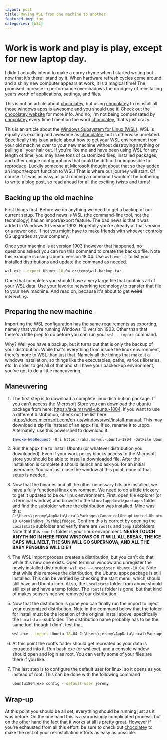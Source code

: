 ```yaml
---
layout: post
title: Moving WSL from one machine to another
featured-img: tux
categories: [WSL]
---
```

# Work is work and play is play, except for new laptop day.

I didn't actually intend to make a corny rhyme when I started writing but now that it's there I stand by it.
When hardware refresh cycles come around and a shiny new computer appears at work, it is a magical time!
The promised increase in performance overshadows the drudgery of reinstalling years worth of applications, settings, and files.

This is not an article about [chocolatey](https://chocolatey.org), but using [chocolatey](https://chocolatey.org) to reinstall all those windows apps is awesome and you should use it!
Check out [the chocolatey website](https://chocolatey.org) for more info.
And no, I'm not being compensated by [chocolatey](https://chocolatey.org) every time I mention the word [chocolatey](https://chocolatey.org), that's just crazy.

This is an article about the [Windows Subsystem for Linux (WSL)](https://docs.microsoft.com/en-us/windows/wsl/about).
WSL is equally as exciting and awesome as [chocolatey](https://chocolatey.org), but is otherwise unrelated.
Specifically this is an article about how to get your WSL environment from your old machine over to your new machine without destroying anything or pulling all your hair out.
If you're like me and have been using WSL for any length of time, you may have tons of customized files, installed packages, and other unique configurations that could be difficult or impossible to reproduce.
Luckily someone at Microsoft thought about that so they added an import/export function to WSL!
That is where our journey will start.
Of course if it was as easy as just running a command I wouldn't be bothering to write a blog post, so read ahead for all the exciting twists and turns!

## Backing up the old machine

First things first.
Before we do anything we need to get a backup of our current setup.
The good news is WSL (the command-line tool, not the technology) has an import/export feature.
The bad news is that it was added in Windows 10 version 1903.
Hopefully you're already at that version or a newer one.  If not you might have to make friends with whoever controls OS upgrades at your company.

Once your machine is at version 1903 (however that happened, no questions asked) you can run this command to create the backup file.
Note this example is using Ubuntu version 18.04.  Use `wsl.exe -l` to list your installed distributions and update the command as needed.

```cmd
wsl.exe --export Ubuntu-18.04 c:\temp\wsl-backup.tar
```

Once that completes you should have a very large file that contains all of your WSL data.
Use your favorite networking technology to transfer that file to your new machine.
And read on, because it's about to get ~~weird~~ interesting.

## Preparing the new machine

Importing the WSL configuration has the same requirements as exporting, namely that you're running Windows 10 version 1903.
Other than that there's a little prep to do before you can run your `wsl --import` command.

Why? Well you have a backup, but it turns out that is only the backup of your distribution.
While that's everything from inside the linux environment, there's more to WSL than just that.
Namely all the things that make it a windows installation, so things like the executables, paths, various libraries, etc.
In order to get all of that and still have your backed-up environment, you've got to do a little maneuvering.

## Maneuvering

1. The first step is to download a complete linux distribution package.  If you can't access the Microsoft Store you can download the ubuntu package from here:  https://aka.ms/wsl-ubuntu-1804.
If you want to use a different distribution, check out the list here: https://docs.microsoft.com/en-us/windows/wsl/install-manual.
This may download a zip file instead of an appx file.  If so, rename it to .appx.  Alternately, use this powershell to download it.

    ```powershell
    Invoke-WebRequest -Uri https://aka.ms/wsl-ubuntu-1804 -OutFile Ubuntu.appx -UseBasicParsing
    ```

2. Run the appx file to install Ubuntu (or whatever distribution you downloaded).
Even if your work policy blocks access to the Microsoft store you should be able to install a downloaded file.
After the installation is complete it should launch and ask you for an initial username.
You can just close the window at this point, none of that setup is needed.

3. Now that the binaries and all the other necessary bits are installed, we have a fully functional linux environment.
We need to do a little trickery to get it updated to be *our* linux environment.
First, open file explorer (or a terminal window) and browse to the `%localappdata%\packages` folder and find the subfolder where the distribution was installed.  Mine was this:
`C:\Users\jeremy\AppData\Local\Packages\CanonicalGroupLimited.Ubuntu18.04onWindows_79rhkp1fndgsc`.
Confirm this is correct by opening the `LocalState` subfolder and verify there are `rootfs` and `temp` subfolders.
Note that this `rootfs` folder is your linux environment.  **NEVER TOUCH ANYTHING IN HERE FROM WINDOWS OR IT WILL ALL BREAK, THE ICE CAPS WILL MELT, THE SUN WILL GO SUPERNOVA, AND ALL THE BABY PENGUINS WILL DIE!!**

4. The WSL import process creates a distribution, but you can't do that while this new one exists.
Open terminal window and unregister the newly installed distribution: `wsl.exe --unregister Ubuntu-18.04`.
Note that while this removes the distribution, the Ubuntu appx package is still installed.
This can be verified by checking the start menu, which should still have an Ubuntu icon.
ALso, the `Localstate` folder from above should still exist and have a temp folder.
The `rootfs` folder is gone, but that kind of makes sense since we removed our distribution.

5.  Now that the distribution is gone you can finally run the import to inject your customized distribution.
Note in the command below that the folder for install must be the location of the original install above, specifically the `Localstate` subfolder.
The distribution name probably has to be the same too, though I didn't test that.

    ```cmd
    wsl.exe --import Ubuntu-18.04 C:\Users\jeremy\AppData\Local\Packages\CanonicalGroupLimited.Ubuntu18.04onWindows_79rhkp1fndgsc\Localstate c:\users\jeremy\downloads\wsl-backup.tar
    ```

6. At this point the rootfs folder should get recreated as your data is extracted into it.
Run bash.exe (or wsl.exe), and a console window should open and login as root.
You can verify some of your files are there if you like.

7. The last step is to configure the default user for linux, so it opens as you instead of root. This can be done with the following command

    ```cmd
    ubuntu1804.exe config --default-user jeremy
    ```

## Wrap-up

At this point you should be all set, everything should be running just as it was before.
On the one hand this is a surprisingly complicated process, but on the other hand the fact that it works at all is pretty great.
However if you're exhausted from all this effort, be sure to check out [chocolatey](https://chocolatey.org) to make the rest of your re-installation efforts as easy as possible.